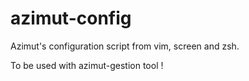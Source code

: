 azimut-config
=============

Azimut's configuration script from vim, screen and zsh.

To be used with azimut-gestion tool !
